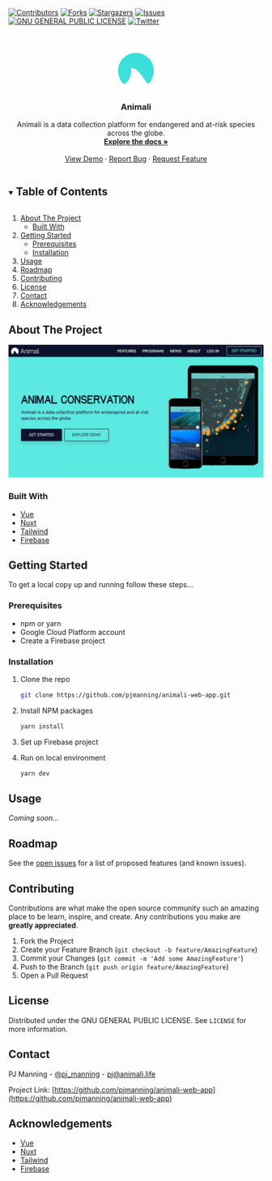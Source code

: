 <!-- PROJECT SHIELDS -->
<!--
*** I'm using markdown "reference style" links for readability.
*** Reference links are enclosed in brackets [ ] instead of parentheses ( ).
*** See the bottom of this document for the declaration of the reference variables
*** for contributors-url, forks-url, etc. This is an optional, concise syntax you may use.
*** https://www.markdownguide.org/basic-syntax/#reference-style-links
-->

[![Contributors][contributors-shield]][contributors-url]
[![Forks][forks-shield]][forks-url]
[![Stargazers][stars-shield]][stars-url]
[![Issues][issues-shield]][issues-url]
[![GNU GENERAL PUBLIC LICENSE][license-shield]][license-url]
[![Twitter][twitter-shield]][twitter-url]

<!-- PROJECT LOGO -->
<br />
<p align="center">
  <a href="https://github.com/pjmanning/animali-web-app">
    <img src="static/icon.png" alt="Animali logo" width="80" height="80">
  </a>

  <h3 align="center">Animali</h3>

  <p align="center">
    Animali is a data collection platform for endangered and at-risk species across the globe.
    <br />
    <a href="https://github.com/pjmanning/animali-web-app"><strong>Explore the docs »</strong></a>
    <br />
    <br />
    <a href="https://github.com/pjmanning/animali-web-app">View Demo</a>
    ·
    <a href="https://github.com/pjmanning/animali-web-app/issues">Report Bug</a>
    ·
    <a href="https://github.com/pjmanning/animali-web-app/issues">Request Feature</a>
  </p>
</p>

<!-- TABLE OF CONTENTS -->
<details open="open">
  <summary><h2 style="display: inline-block">Table of Contents</h2></summary>
  <ol>
    <li>
      <a href="#about-the-project">About The Project</a>
      <ul>
        <li><a href="#built-with">Built With</a></li>
      </ul>
    </li>
    <li>
      <a href="#getting-started">Getting Started</a>
      <ul>
        <li><a href="#prerequisites">Prerequisites</a></li>
        <li><a href="#installation">Installation</a></li>
      </ul>
    </li>
    <li><a href="#usage">Usage</a></li>
    <li><a href="#roadmap">Roadmap</a></li>
    <li><a href="#contributing">Contributing</a></li>
    <li><a href="#license">License</a></li>
    <li><a href="#contact">Contact</a></li>
    <li><a href="#acknowledgements">Acknowledgements</a></li>
  </ol>
</details>

<!-- ABOUT THE PROJECT -->

## About The Project

[![Animali Screen Shot][product-screenshot]](https://animali.life)

### Built With

-   [Vue](https://vuejs.org/)
-   [Nuxt](https://nuxtjs.org)
-   [Tailwind](https://tailwindcss.com)
-   [Firebase](https://firebase.google.com/)

<!-- GETTING STARTED -->

## Getting Started

To get a local copy up and running follow these steps...

### Prerequisites

-   npm or yarn
-   Google Cloud Platform account
-   Create a Firebase project

### Installation

1. Clone the repo
    ```sh
    git clone https://github.com/pjmanning/animali-web-app.git
    ```
2. Install NPM packages
    ```sh
    yarn install
    ```
3. Set up Firebase project

4. Run on local environment
    ```sh
    yarn dev
    ```

<!-- USAGE EXAMPLES -->

## Usage

_Coming soon..._

<!-- Use this space to show useful examples of how a project can be used. Additional screenshots, code examples and demos work well in this space. You may also link to more resources.

_For more examples, please refer to the [Documentation](https://example.com)_ -->

<!-- ROADMAP -->

## Roadmap

See the [open issues](https://github.com/pjmanning/animali-web-app/issues) for a list of proposed features (and known issues).

<!-- CONTRIBUTING -->

## Contributing

Contributions are what make the open source community such an amazing place to be learn, inspire, and create. Any contributions you make are **greatly appreciated**.

1. Fork the Project
2. Create your Feature Branch (`git checkout -b feature/AmazingFeature`)
3. Commit your Changes (`git commit -m 'Add some AmazingFeature'`)
4. Push to the Branch (`git push origin feature/AmazingFeature`)
5. Open a Pull Request

<!-- LICENSE -->

## License

Distributed under the GNU GENERAL PUBLIC LICENSE. See `LICENSE` for more information.

<!-- CONTACT -->

## Contact

PJ Manning - [@pj_manning](https://twitter.com/pj_manning) - pj@animali.life

Project Link: [https://github.com/pjmanning/animali-web-app](https://github.com/pjmanning/animali-web-app)

<!-- ACKNOWLEDGEMENTS -->

## Acknowledgements

-   [Vue](https://vuejs.org/)
-   [Nuxt](https://nuxtjs.org)
-   [Tailwind](https://tailwindcss.com)
-   [Firebase](https://firebase.google.com/)

<!-- MARKDOWN LINKS & IMAGES -->
<!-- https://www.markdownguide.org/basic-syntax/#reference-style-links -->

[contributors-shield]: https://img.shields.io/github/contributors/pjmanning/animali-web-app.svg?style=for-the-badge
[contributors-url]: https://github.com/pjmanning/animali-web-app/graphs/contributors
[forks-shield]: https://img.shields.io/github/forks/pjmanning/animali-web-app.svg?style=for-the-badge
[forks-url]: https://github.com/pjmanning/animali-web-app/network/members
[stars-shield]: https://img.shields.io/github/stars/pjmanning/animali-web-app.svg?style=for-the-badge
[stars-url]: https://github.com/pjmanning/animali-web-app/stargazers
[issues-shield]: https://img.shields.io/github/issues/pjmanning/animali-web-app.svg?style=for-the-badge
[issues-url]: https://github.com/pjmanning/animali-web-app/issues
[license-shield]: https://img.shields.io/github/license/pjmanning/animali-web-app.svg?style=for-the-badge
[license-url]: https://github.com/pjmanning/animali-web-app/blob/master/LICENSE.txt
[linkedin-shield]: https://img.shields.io/badge/-LinkedIn-black.svg?style=for-the-badge&logo=linkedin&colorB=555
[linkedin-url]: https://linkedin.com/in/philmanning1
[twitter-shield]: https://img.shields.io/badge/-Twitter-black.svg?style=for-the-badge&logo=twitter&colorB=555
[twitter-url]: https://twitter.com/pj_manning
[product-screenshot]: static/animali-homepage.jpg
